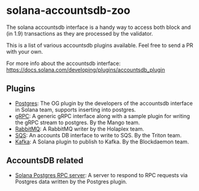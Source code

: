 # solana-accountsdb-zoo

The solana accountsdb interface is a handy way to access both block and (in 1.9) transactions as they are processed by the validator.

This is a list of various accountsdb plugins available. Feel free to send a PR with your own.

For more info about the accountsdb interface: https://docs.solana.com/developing/plugins/accountsdb_plugin

## Plugins

 * [Postgres](https://github.com/solana-labs/solana-accountsdb-plugin-postgres): The OG plugin by the developers of the accountsdb interface in Solana team, supports inserting into postgres.
 * [gRPC](https://github.com/ckamm/solana-accountsdb-connector): A generic gRPC interface along with a sample plugin for writing the gRPC stream to postgres. By the Mango team.
 * [RabbitMQ](https://github.com/holaplex/solana-indexer/tree/dev/crates/accountsdb-rabbitmq): A RabbitMQ writer by the Holaplex team.
 * [SQS](https://github.com/rpcpool/solana-accountsdb-sqs): An accounts DB interface to write to SQS. By the Triton team.
 * [Kafka](https://github.com/Blockdaemon/solana-accountsdb-plugin-kafka): A Solana plugin to publish to Kafka. By the Blockdaemon team.

## AccountsDB related

 * [Solana Postgres RPC server](https://github.com/lijunwangs/solana-postgres-rpc-server): A server to respond to RPC requests via Postgres data written by the Postgres plugin.
